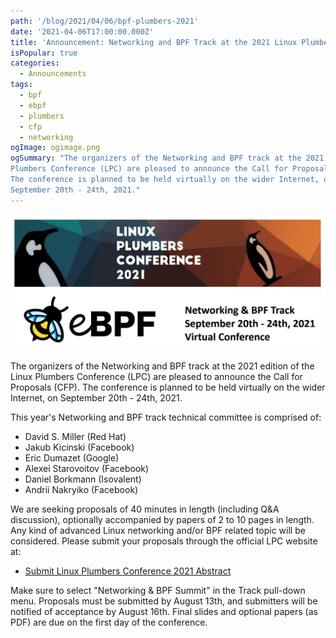 ```yaml
---
path: '/blog/2021/04/06/bpf-plumbers-2021'
date: '2021-04-06T17:00:00.000Z'
title: 'Announcement: Networking and BPF Track at the 2021 Linux Plumbers Conference (LPC)'
isPopular: true
categories:
  - Announcements
tags:
  - bpf
  - ebpf
  - plumbers
  - cfp
  - networking
ogImage: ogimage.png
ogSummary: "The organizers of the Networking and BPF track at the 2021 edition of the Linux
Plumbers Conference (LPC) are pleased to announce the Call for Proposals (CFP).
The conference is planned to be held virtually on the wider Internet, on
September 20th - 24th, 2021."
---
```


![](cover.png)

The organizers of the Networking and BPF track at the 2021 edition of the Linux
Plumbers Conference (LPC) are pleased to announce the Call for Proposals (CFP).
The conference is planned to be held virtually on the wider Internet, on
September 20th - 24th, 2021.

This year's Networking and BPF track technical committee is comprised of:

- David S. Miller (Red Hat)
- Jakub Kicinski (Facebook)
- Eric Dumazet (Google)
- Alexei Starovoitov (Facebook)
- Daniel Borkmann (Isovalent)
- Andrii Nakryiko (Facebook)

We are seeking proposals of 40 minutes in length (including Q&A discussion),
optionally accompanied by papers of 2 to 10 pages in length. Any kind of
advanced Linux networking and/or BPF related topic will be considered. Please
submit your proposals through the official LPC website at:

- [Submit Linux Plumbers Conference 2021 Abstract](https://linuxplumbersconf.org/event/11/abstracts/)

Make sure to select "Networking & BPF Summit" in the Track pull-down menu.
Proposals must be submitted by August 13th, and submitters will be notified of
acceptance by August 16th. Final slides and optional papers (as PDF) are due
on the first day of the conference.
